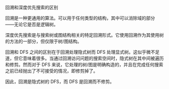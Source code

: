 回溯和深度优先搜索的区别

回溯是一种更通用的算法。可以用于任何类型的结构，其中可以消除域的部分 ——无论它是否是逻辑树。

深度优先搜索是与搜索树或图结构相关的特定回溯形式。它使用回溯作为其使用树的方法的一部分，但仅限于树/图结构。

回溯和 DFS 之间的区别在于回溯处理隐式树而 DFS 处理显式树。这似乎微不足道，但它意味着很多。当通过回溯访问问题的搜索空间时，隐式树在其中间被遍历和修剪。然而对于 DFS 来说，它处理的树/图是明确构造的，并且在完成任何搜索之前已经抛出了不可接受的情况，即修剪掉了。

因此，回溯是隐式树的 DFS，而 DFS 是回溯而不修剪。
